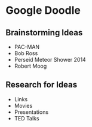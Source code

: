 # Google Doodle

## Brainstorming Ideas

* PAC-MAN
* Bob Ross
* Perseid Meteor Shower 2014
* Robert Moog 

## Research for Ideas

* Links
* Movies
* Presentations
* TED Talks